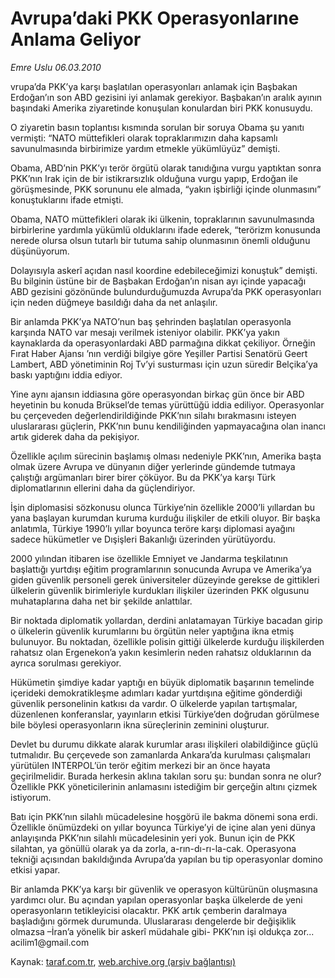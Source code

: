 # Avrupa’daki PKK Operasyonlarıne Anlama Geliyor 

*Emre Uslu  06.03.2010*

<div class="yazi"><p>vrupa’da PKK’ya karşı başlatılan operasyonları anlamak için Başbakan Erdoğan’ın son ABD gezisini iyi anlamak gerekiyor. Başbakan’ın aralık ayının başındaki Amerika ziyaretinde konuşulan konulardan biri PKK konusuydu. </p>
<p>O ziyaretin basın toplantısı kısmında sorulan bir soruya Obama şu yanıtı vermişti: “NATO müttefikleri olarak topraklarımızın daha kapsamlı savunulmasında birbirimize yardım etmekle yükümlüyüz” demişti. </p>
<p>Obama, ABD’nin PKK’yı terör örgütü olarak tanıdığına vurgu yaptıktan sonra PKK’nın Irak için de bir istikrarsızlık olduğuna vurgu yapıp, Erdoğan ile görüşmesinde, PKK sorununu ele almada, “yakın işbirliği içinde olunmasını” konuştuklarını ifade etmişti. </p>
<p>Obama, NATO müttefikleri olarak iki ülkenin, topraklarının savunulmasında birbirlerine yardımla yükümlü olduklarını ifade ederek, “terörizm konusunda nerede olursa olsun tutarlı bir tutuma sahip olunmasının önemli olduğunu düşünüyorum. </p>
<p>Dolayısıyla askerî açıdan nasıl koordine edebileceğimizi konuştuk” demişti. Bu bilginin üstüne bir de Başbakan Erdoğan’ın nisan ayı içinde yapacağı ABD gezisini gözönünde bulundurduğumuzda Avrupa’da PKK operasyonları için neden düğmeye basıldığı daha da net anlaşılır. </p>
<p>Bir anlamda PKK’ya NATO’nun baş şehrinden başlatılan operasyonla karşında NATO var mesajı verilmek isteniyor olabilir. PKK’ya yakın kaynaklarda da operasyonlardaki ABD parmağına dikkat çekiliyor. Örneğin Fırat Haber Ajansı ’nın verdiği bilgiye göre Yeşiller Partisi Senatörü Geert Lambert, ABD yönetiminin Roj Tv’yi susturması için uzun süredir Belçika’ya baskı yaptığını iddia ediyor. </p>
<p>Yine aynı ajansın iddiasına göre operasyondan birkaç gün önce bir ABD heyetinin bu konuda Brüksel’de temas yürüttüğü iddia ediliyor. Operasyonlar bu çerçeveden değerlendirildiğinde PKK’nın silahı bırakmasını isteyen uluslararası güçlerin, PKK’nın bunu kendiliğinden yapmayacağına olan inancı artık giderek daha da pekişiyor. </p>
<p>Özellikle açılım sürecinin başlamış olması nedeniyle PKK’nın, Amerika başta olmak üzere Avrupa ve dünyanın diğer yerlerinde gündemde tutmaya çalıştığı argümanları birer birer çöküyor. Bu da PKK’ya karşı Türk diplomatlarının ellerini daha da güçlendiriyor. </p>
<p>İşin diplomasisi sözkonusu olunca Türkiye’nin özellikle 2000’li yıllardan bu yana başlayan kurumdan kuruma kurduğu ilişkiler de etkili oluyor. Bir başka anlatımla, Türkiye 1990’lı yıllar boyunca teröre karşı diplomasi ayağını sadece hükümetler ve Dışişleri Bakanlığı üzerinden yürütüyordu. </p>
<p>2000 yılından itibaren ise özellikle Emniyet ve Jandarma teşkilatının başlattığı yurtdışı eğitim programlarının sonucunda Avrupa ve Amerika’ya giden güvenlik personeli gerek üniversiteler düzeyinde gerekse de gittikleri ülkelerin güvenlik birimleriyle kurdukları ilişkiler üzerinden PKK olgusunu muhataplarına daha net bir şekilde anlattılar. </p>
<p>Bir noktada diplomatik yollardan, derdini anlatamayan Türkiye bacadan girip o ülkelerin güvenlik kurumlarını bu örgütün neler yaptığına ikna etmiş bulunuyor. Bu noktadan, özellikle polisin gittiği ülkelerde kurduğu ilişkilerden rahatsız olan Ergenekon’a yakın kesimlerin neden rahatsız olduklarının da ayrıca sorulması gerekiyor. </p>
<p>Hükümetin şimdiye kadar yaptığı en büyük diplomatik başarının temelinde içerideki demokratikleşme adımları kadar yurtdışına eğitime gönderdiği güvenlik personelinin katkısı da vardır. O ülkelerde yapılan tartışmalar, düzenlenen konferanslar, yayınların etkisi Türkiye’den doğrudan görülmese bile böylesi operasyonların ikna süreçlerinin zeminini oluşturur. </p>
<p>Devlet bu durumu dikkate alarak kurumlar arası ilişkileri olabildiğince güçlü tutmalıdır. Bu çerçevede son zamanlarda Ankara’da kurulması çalışmaları yürütülen INTERPOL’ün terör eğitim merkezi bir an önce hayata geçirilmelidir. Burada herkesin aklına takılan soru şu: bundan sonra ne olur? Özellikle PKK yöneticilerinin anlamasını istediğim bir gerçeğin altını çizmek istiyorum. </p>
<p>Batı için PKK’nın silahlı mücadelesine hoşgörü ile bakma dönemi sona erdi. Özellikle önümüzdeki on yıllar boyunca Türkiye’yi de içine alan yeni dünya anlayışında PKK’nın silahlı mücadelesinin yeri yok. Bunun için de PKK silahtan, ya gönüllü olarak ya da zorla, a-rın-dı-rı-la-cak. Operasyona tekniği açısından bakıldığında Avrupa’da yapılan bu tip operasyonlar domino etkisi yapar. </p>
<p>Bir anlamda PKK’ya karşı bir güvenlik ve operasyon kültürünün oluşmasına yardımcı olur. Bu açından yapılan operasyonlar başka ülkelerde de yeni operasyonların tetikleyicisi olacaktır. PKK artık çemberin daralmaya başladığını görmek durumunda. Uluslararası dengelerde bir değişiklik olmazsa –İran’a yönelik bir askerî müdahale gibi- PKK’nın işi oldukça zor... acilim1@gmail.com</p></div>

Kaynak: [taraf.com.tr](http://www.taraf.com.tr:80/emre-uslu/makale-avrupadaki-pkk-operasyonlarine-anlama-geliyor.htm), [web.archive.org (arşiv bağlantısı)](http://web.archive.org/web/20100513075752/http://www.taraf.com.tr:80/emre-uslu/makale-avrupadaki-pkk-operasyonlarine-anlama-geliyor.htm)
